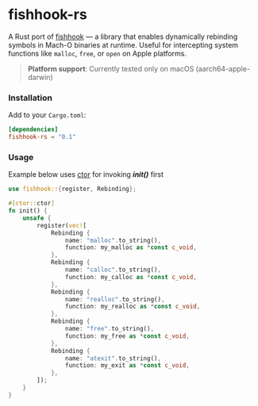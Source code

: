 # fishhook-rs

A Rust port of [fishhook](https://github.com/facebook/fishhook) — a library that enables dynamically rebinding symbols
in Mach-O binaries at runtime. Useful for intercepting system functions like `malloc`, `free`, or `open` on Apple
platforms.

> **Platform support**: Currently tested only on macOS (aarch64-apple-darwin)

### Installation

Add to your `Cargo.toml`:

```toml
[dependencies]
fishhook-rs = "0.1"
```

### Usage

Example below uses [ctor](https://github.com/mmastrac/rust-ctor) for invoking ***init()*** first

```rust
use fishhook::{register, Rebinding};

#[ctor::ctor]
fn init() {
    unsafe {
        register(vec![
            Rebinding {
                name: "malloc".to_string(),
                function: my_malloc as *const c_void,
            },
            Rebinding {
                name: "calloc".to_string(),
                function: my_calloc as *const c_void,
            },
            Rebinding {
                name: "realloc".to_string(),
                function: my_realloc as *const c_void,
            },
            Rebinding {
                name: "free".to_string(),
                function: my_free as *const c_void,
            },
            Rebinding {
                name: "atexit".to_string(),
                function: my_exit as *const c_void,
            },
        ]);
    }
}
```
